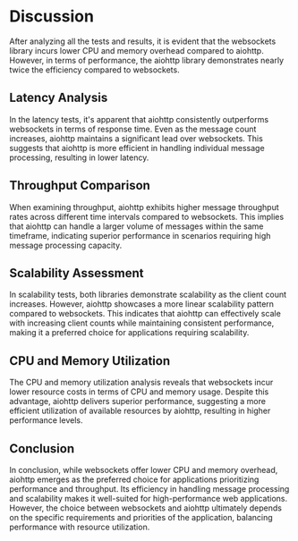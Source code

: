 # Discussion

After analyzing all the tests and results, it is evident that the websockets library incurs lower CPU and memory overhead compared to aiohttp. However, in terms of performance, the aiohttp library demonstrates nearly twice the efficiency compared to websockets.

## Latency Analysis

In the latency tests, it's apparent that aiohttp consistently outperforms websockets in terms of response time. Even as the message count increases, aiohttp maintains a significant lead over websockets. This suggests that aiohttp is more efficient in handling individual message processing, resulting in lower latency.

## Throughput Comparison

When examining throughput, aiohttp exhibits higher message throughput rates across different time intervals compared to websockets. This implies that aiohttp can handle a larger volume of messages within the same timeframe, indicating superior performance in scenarios requiring high message processing capacity.

## Scalability Assessment

In scalability tests, both libraries demonstrate scalability as the client count increases. However, aiohttp showcases a more linear scalability pattern compared to websockets. This indicates that aiohttp can effectively scale with increasing client counts while maintaining consistent performance, making it a preferred choice for applications requiring scalability.

## CPU and Memory Utilization

The CPU and memory utilization analysis reveals that websockets incur lower resource costs in terms of CPU and memory usage. Despite this advantage, aiohttp delivers superior performance, suggesting a more efficient utilization of available resources by aiohttp, resulting in higher performance levels.

## Conclusion

In conclusion, while websockets offer lower CPU and memory overhead, aiohttp emerges as the preferred choice for applications prioritizing performance and throughput. Its efficiency in handling message processing and scalability makes it well-suited for high-performance web applications. However, the choice between websockets and aiohttp ultimately depends on the specific requirements and priorities of the application, balancing performance with resource utilization.
